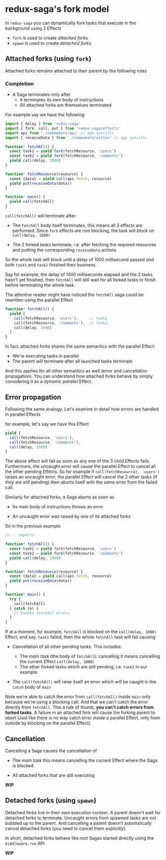 # redux-saga's fork model

In `redux-saga` you can dynamically fork tasks that execute in the background using 2 Effects

- `fork` is used to create *attached forks*
- `spawn` is used to create *detached forks*

## Attached forks (using `fork`)

Attached forks remains attached to their parent by the following rules

### Completion

- A Saga terminates only after
  - It terminates its own body of instructions
  - All attached forks are themselves terminated

For example say we have the following

```js
import { delay } from 'redux-saga'
import { fork, call, put } from 'redux-saga/effects'
import api from './somewhere/api' // app specific
import { receiveData } from './somewhere/actins' // app specific

function* fetchAll() {
  const task1 = yield fork(fetchResource, 'users')
  const task2 = yield fork(fetchResource, 'comments')
  yield call(delay, 1000)
}

function* fetchResource(resource) {
  const {data} = yield call(api.fetch, resource)
  yield put(receiveData(data))
}

function* main() {
  yield call(fetchAll)
}
```

`call(fetchAll)` will terminate after:

- The `fetchAll` body itself terminates, this means all 3 effects are performed. Since `fork` effects are non blocking, the
task will block on `call(delay, 1000)`

- The 2 forked tasks terminate, i.e. after fetching the required resources and putting the corresponding `receiveData` actions

So the whole task will block until a delay of 1000 millisecond passed *and* both `task1` and `task2` finished their business.

Say for example, the delay of 1000 milliseconds elapsed and the 2 tasks hasn't yet finished, then `fetchAll` will still wait
for all forked tasks to finish before terminating the whole task.

The attentive reader might have noticed the `fetchAll` saga could be rewritten using the parallel Effect

```js
function* fetchAll() {
  yield [
    call(fetchResource, 'users'),     // task1
    call(fetchResource, 'comments'),  // task2,
    call(delay, 1000)
  ]
}
```

In fact, attached forks shares the same semantics with the parallel Effect:

- We're executing tasks in parallel
- The parent will terminate after all launched tasks terminate  


And this applies for all other semantics as well (error and cancellation propagation). You can understand how
attached forks behave by simply considering it as a *dynamic parallel* Effect.

## Error propagation

Following the same analogy, Let's examine in detail how errors are handled in parallel Effects

for example, let's say we have this Effect

```js
yield [
  call(fetchResource, 'users'),
  call(fetchResource, 'comments'),
  call(delay, 1000)
]
```

The above effect will fail as soon as any one of the 3 child Effects fails. Furthermore, the uncaught error will cause
the parallel Effect to cancel all the other pending Effects. So for example if `call(fetchResource), 'users')` raises an
uncaught error, the parallel Effect will cancel the 2 other tasks (if they are still pending) then aborts itself with the
same error from the failed call.

Similarly for attached forks, a Saga aborts as soon as

- Its main body of instructions throws an error

- An uncaught error was raised by one of its attached forks

So in the previous example

```js
//... imports

function* fetchAll() {
  const task1 = yield fork(fetchResource, 'users')
  const task2 = yield fork(fetchResource, 'comments')
  yield call(delay, 1000)
}

function* fetchResource(resource) {
  const {data} = yield call(api.fetch, resource)
  yield put(receiveData(data))
}

function* main() {
  try {
    call(fetchAll)
  } catch (e) {
    // handle fetchAll errors
  }
}
```

If at a moment, for example, `fetchAll` is blocked on the `call(delay, 1000)` Effect, and say, `task1` failed, then the whole
`fetchAll` task will fail causing

- Cancellation of all other pending tasks. This includes:  
  - The *main task* (the body of `fetchAll`): cancelling it means cancelling the current Effect `call(delay, 1000)`  
  - The other forked tasks which are still pending. i.e. `task2` in our example.

- The `call(fetchAll)` will raise itself an error which will be caught in the `catch` body of `main`

Note we're able to catch the error from `call(fetchAll)` inside `main` only because we're using a blocking call. And that
we can't catch the error directly from `fetchAll`. This a rule of thumb, **you can't catch errors from forked tasks**. A failure
in an attached fork will cause the forking parent to abort (Just like there is no way catch error *inside* a parallel Effect, only from
outside by blocking on the parallel Effect).


## Cancellation

Cancelling a Saga causes the cancellation of

- The *main task* this means cancelling the current Effect where the Saga is blocked

- All attached forks that are still executing


**WIP**

## Detached forks (using `spawn`)

Detached forks live in their own execution context. A parent doesn't wait for detached forks to terminate. Uncaught
errors from spawned tasks are not bubbled up to the parent. And cancelling a parent doesn't automatically cancel detached
forks (you need to cancel them explicitly).

In short, detached forks behave like root Sagas started directly using the `middleware.run` API.


**WIP**
